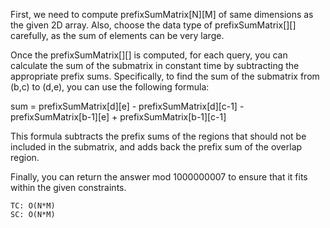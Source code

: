 First, we need to compute prefixSumMatrix[N][M] of same dimensions as the given 2D array.
Also, choose the data type of prefixSumMatrix[][] carefully, as the sum of elements can be very large.

Once the prefixSumMatrix[][] is computed, for each query,
you can calculate the sum of the submatrix in constant time by subtracting the appropriate prefix sums.
Specifically, to find the sum of the submatrix from (b,c) to (d,e), you can use the following formula:

sum = prefixSumMatrix[d][e] - prefixSumMatrix[d][c-1] - prefixSumMatrix[b-1][e] + prefixSumMatrix[b-1][c-1]

This formula subtracts the prefix sums of the regions that should not be included in the submatrix, and
adds back the prefix sum of the overlap region.

Finally, you can return the answer mod 1000000007 to ensure that it fits within the given constraints.
    
    TC: O(N*M)
    SC: O(N*M)